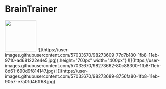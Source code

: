# BrainTrainer
<img src="https://user-images.githubusercontent.com/57033670/98273609-77d7b180-1fb8-11eb-9710-ad681222e4e5.jpg" width="100" height="100">
![](https://user-images.githubusercontent.com/57033670/98273609-77d7b180-1fb8-11eb-9710-ad681222e4e5.jpg){:height="700px" width="400px"}
![](https://user-images.githubusercontent.com/57033670/98273662-80c88300-1fb8-11eb-8d61-690d9f814147.jpg)
![](https://user-images.githubusercontent.com/57033670/98273689-8756fa80-1fb8-11eb-9057-e7a01d46ff68.jpg)
